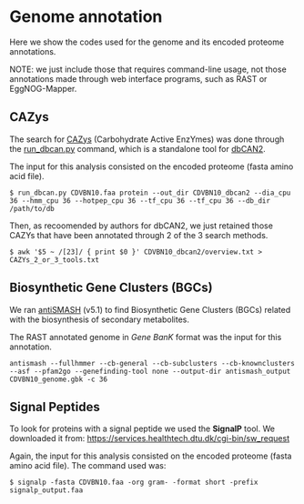 # Genome annotation

Here we show the codes used for the genome and its encoded proteome annotations. 

NOTE: we just include those that requires command-line usage, not those annotations made through web interface programs, such as RAST or EggNOG-Mapper.

## CAZys

The search for [CAZys](http://www.cazy.org/) (Carbohydrate Active EnzYmes) was done through the [run_dbcan.py](https://github.com/linnabrown/run_dbcan) command, which is a standalone tool for [dbCAN2](https://bcb.unl.edu/dbCAN2/).

The input for this analysis consisted on the encoded proteome (fasta amino acid file).

~~~
$ run_dbcan.py CDVBN10.faa protein --out_dir CDVBN10_dbcan2 --dia_cpu 36 --hmm_cpu 36 --hotpep_cpu 36 --tf_cpu 36 --tf_cpu 36 --db_dir /path/to/db
~~~

Then, as recoomended by authors for dbCAN2, we just retained those CAZYs that have been annotated through 2 of the 3 search methods. 

~~~
$ awk '$5 ~ /[23]/ { print $0 }' CDVBN10_dbcan2/overview.txt > CAZYs_2_or_3_tools.txt
~~~

## Biosynthetic Gene Clusters (BGCs)

We ran [antiSMASH](https://docs.antismash.secondarymetabolites.org/) (v5.1) to find Biosynthetic Gene Clusters (BGCs) related with the biosynthesis of secondary metabolites.

The RAST annotated genome in *Gene BanK* format was the input for this annotation.

~~~
antismash --fullhmmer --cb-general --cb-subclusters --cb-knownclusters --asf --pfam2go --genefinding-tool none --output-dir antismash_output CDVBN10_genome.gbk -c 36
~~~

## Signal Peptides


To look for proteins with a signal peptide we used the **SignalP** tool. We downloaded it from: https://services.healthtech.dtu.dk/cgi-bin/sw_request

Again, the input for this analysis consisted on the encoded proteome (fasta amino acid file). The command used was:

~~~
$ signalp -fasta CDVBN10.faa -org gram- -format short -prefix signalp_output.faa
~~~

